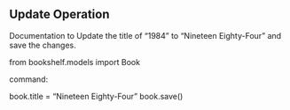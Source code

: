 Update Operation
--------------------------------------------------------------------------------------------------

Documentation to Update the title of “1984” to “Nineteen Eighty-Four” and save the changes.

from bookshelf.models import Book

command:

book.title = “Nineteen Eighty-Four”
book.save()
